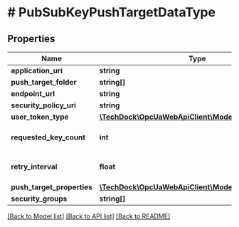 # # PubSubKeyPushTargetDataType

## Properties

Name | Type | Description | Notes
------------ | ------------- | ------------- | -------------
**application_uri** | **string** |  | [optional]
**push_target_folder** | **string[]** |  | [optional]
**endpoint_url** | **string** |  | [optional]
**security_policy_uri** | **string** |  | [optional]
**user_token_type** | [**\TechDock\OpcUaWebApiClient\Model\UserTokenPolicy**](UserTokenPolicy.md) |  | [optional]
**requested_key_count** | **int** |  | [optional] [default to 0]
**retry_interval** | **float** |  | [optional] [default to 0]
**push_target_properties** | [**\TechDock\OpcUaWebApiClient\Model\KeyValuePair[]**](KeyValuePair.md) |  | [optional]
**security_groups** | **string[]** |  | [optional]

[[Back to Model list]](../../README.md#models) [[Back to API list]](../../README.md#endpoints) [[Back to README]](../../README.md)
